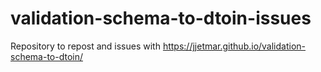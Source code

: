 # validation-schema-to-dtoin-issues
Repository to repost and issues with https://jjetmar.github.io/validation-schema-to-dtoin/
